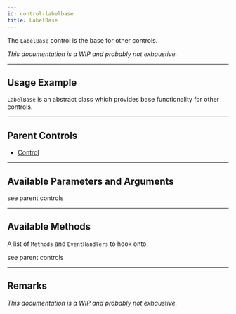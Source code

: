 ```yaml
---
id: control-labelbase
title: LabelBase
---
```


The `LabelBase` control is the base for other controls.

*This documentation is a WIP and probably not exhaustive.*

---

## Usage Example

`LabelBase` is an abstract class which provides base functionality for other controls.

---

## Parent Controls

- <a href="/docs/dev/controls/control-control">Control</a>

---

## Available Parameters and Arguments

see parent controls

---

## Available Methods

A list of `Methods` and `EventHandlers` to hook onto.

see parent controls

---

## Remarks

*This documentation is a WIP and probably not exhaustive.*


